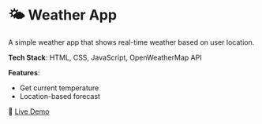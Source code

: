 # 🌤️ Weather App

A simple weather app that shows real-time weather based on user location.

**Tech Stack**: HTML, CSS, JavaScript, OpenWeatherMap API

**Features**:
- Get current temperature
- Location-based forecast

🔗 [Live Demo](https://Npowergroup5.github.io/weather-app)
